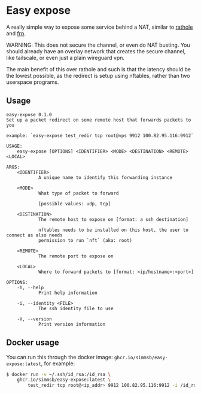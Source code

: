# Easy expose

A really simple way to expose some service behind a NAT, similar to
[rathole](https://github.com/rapiz1/rathole) and
[frp](https://github.com/fatedier/frp).

WARNING: This does not secure the channel, or even do NAT busting. You should
already have an overlay network that creates the secure channel, like tailscale,
or even just a plain wireguard vpn.

The main benefit of this over rathole and such is that the latency should be the
lowest possible, as the redirect is setup using nftables, rather than two
userspace programs.

## Usage

```
easy-expose 0.1.0
Set up a packet redirect on some remote host that forwards packets to you

example: `easy-expose test_redir tcp root@vps 9912 100.82.95.116:9912`

USAGE:
    easy-expose [OPTIONS] <IDENTIFIER> <MODE> <DESTINATION> <REMOTE> <LOCAL>

ARGS:
    <IDENTIFIER>
            A unique name to identify this forwarding instance

    <MODE>
            What type of packet to forward

            [possible values: udp, tcp]

    <DESTINATION>
            The remote host to expose on [format: a ssh destination]

            nftables needs to be installed on this host, the user to connect as also needs
            permission to run `nft` (aka: root)

    <REMOTE>
            The remote port to expose on

    <LOCAL>
            Where to forward packets to [format: <ip/hostname>:<port>]

OPTIONS:
    -h, --help
            Print help information

    -i, --identity <FILE>
            The ssh identity file to use

    -V, --version
            Print version information
```


## Docker usage

You can run this through the docker image: `ghcr.io/simmsb/easy-expose:latest`, for example:

```sh
$ docker run -v ~/.ssh/id_rsa:/id_rsa \
    ghcr.io/simmsb/easy-expose:latest \
        test_redir tcp root@<ip_addr> 9912 100.82.95.116:9912 -i /id_rsa
```
